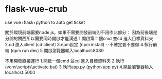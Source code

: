 # flask-vue-crub

use vue+flask+python to auto get ticket

關於環境前端需要node.js，如果不需要開發前端則不用作此部分：
  因為前後端是分開的關西所以需要同時開啟才能溝通
  1.開啟第二個cmd 並cd 進入目標資料夾
  2.cd 進入client (cd client)
  3.npm設定 (npm install)  --不確定要不要做
  4.執行前端 (npm run dev)
  5.開啟瀏覽器輸入localhost:8080


不用開發直接運行
1.開啟一個cmd 並cd 進入目標資料夾
2.執行 (venv\scripts\activate.bat)
3.執行app.py  (python app.py)
4.開啟瀏覽器輸入localhost:5000



